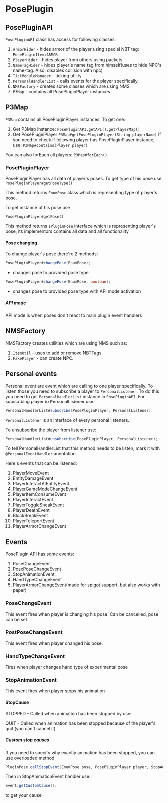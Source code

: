 # PosePlugin
## PosePluginAPI
```PosePluginAPI``` class has access for following classes:

1. ```ArmorHider``` - hides armor of the player using special NBT tag: ```PosePluginItem:ARMOR```
2. ```PlayerHider``` - hides player from others using packets
3. ```NameTagHider``` - hides player's name tag from himself(uses to hide NPC's name-tag. Also, disables collision with npc)
4. ```TickModuleManager``` - ticking utility
5. ```PersonalHandlerList``` - calls events for the player specifically.
6. ```NMSFactory``` - creates some classes which are using NMS
7. ```P3Map``` - contains all PosePluginPlayer instances



## P3Map
```P3Map``` contains all PosePluginPlayer instances. To get one:
1. Get P3Map instance: ```PosePluginAPI.getAPI().getPlayerMap()```
2. Get PosePluginPlayer ```P3Map#getPosePluginPlayer(String playerName)```
If you need to check if following player has PosePluginPlayer instance, use:
```P3Map#contains(Player player)```

You can also forEach all players:
```P3Map#forEach()```
### PosePluginPlayer
PosePluginPlayer has all data of player's poses.
To get type of his pose use:
```PosePluginPlayer#getPoseType()```

This method returns ```EnumPose``` class which is representing type of player's pose.

To get instance of his pose use

```PosePluginPlayer#getPose()```

This method returns ```IPluginPose``` interface which is representing player's pose, its implementors contains all data and all functionality

#### Pose changing
To change player's pose there're 2 methods:

```java 
PosePluginPlayer#changePose(EnumPose);
```
 - changes pose to provided pose type

``` java
PosePluginPlayer#changePose(EnumPose, boolean);
``` 
 - changes pose to provided pose type with API mode activation

##### API mode
API mode is when poses don't react to main plugin event handlers

## NMSFactory
NMSFactory creates utilities which are using NMS such as:
1. ```ItemUtil``` - uses to add or remove NBTTags
2. ```FakePlayer``` - can create NPC.

## Personal events
Personal event are event which are calling to one player specifically.
To listen those you need to subscribe a player to ```PersonalListener```.
To do this you need to get ```PersonalHandlerList``` instance in ```PosePluginAPI```.
For subscribing player to PersonalListener use:

```java 
PersonalHandlerList#subscribe(PosePluginPlayer, PersonalListener)
```

```PersonalListener``` is an interface of every personal listeners.

To unsubscribe the player from listener use:

```java 
PersonalHandlerList#unsubscribe(PosePluginPlayer, PersonalListener);
```

To tell PersonalHandlerList that this method needs to be listen, mark it with ```@PersonalEventHandler``` annotation

Here's events that can be listened:
1. PlayerMoveEvent
2. EntityDamageEvent
3. PlayerInteractAtEntityEvent
4. PlayerGameModeChangeEvent
5. PlayerItemConsumeEvent
6. PlayerInteractEvent
7. PlayerToggleSneakEvent
8. PlayerDeathEvent
9. BlockBreakEvent
10. PlayerTeleportEvent
11. PlayerArmorChangeEvent

## Events
PosePlugin API has some events:
1. PoseChangeEvent
2. PosePoseChangeEvent
3. StopAnimationEvent
4. HandTypeChangeEvent
5. PlayerArmorChangeEvent(made for spigot support, but also works with paper)

### PoseChangeEvent
This event fires when player is changing his pose. Can be cancelled, pose can be set.
### PostPoseChangeEvent
This event fires when player changed his pose.
### HandTypeChangeEvent
Fires when player changes hand type of experimental pose
### StopAnimationEvent
This event fires when player stops his animation
#### StopCause
STOPPED - Called when animation has been stopped by user

QUIT - Called when animation has been stopped because of the player's quit (you can't cancel it)

##### Custom stop causes
If you need to specify why exactly animation has been stopped, you can use overloaded method
```java
PluginPose.callStopEvent(EnumPose pose, PosePluginPlayer player, StopAnimationEvent.StopCause cause, String custom);
```
Then in StopAnimationEvent handler use:
```java
event.getCustomCause();
```
to get your cause